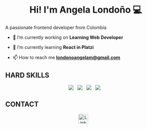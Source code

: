 <h1 align="center">Hi! I'm Angela Londoño 💻</h1>

<p>
  A passionate frontend developer from Colombia
</p>


- 🔭 I’m currently working on **Learning Web Developer**

- 🌱 I’m currently learning **React in Platzi**

- 📫 How to reach me **londonoangelam@gmail.com**

## HARD SKILLS

<p align='center'>
  <img src="https://img.shields.io/badge/HTML5-E34F26?style=for-the-badge&logo=html5&logoColor=white" />&nbsp;&nbsp;
  <img src="https://img.shields.io/badge/CSS-239120?&style=for-the-badge&logo=css3&logoColor=white" />&nbsp;&nbsp;
  <img src="https://img.shields.io/badge/JavaScript-323330?style=for-the-badge&logo=javascript&logoColor=F7DF1E" />&nbsp;&nbsp;
  <img src="https://img.shields.io/badge/React-20232A?style=for-the-badge&logo=react&logoColor=61DAFB" />&nbsp;&nbsp;
</p>

## CONTACT
<p align="center">
<a href="https://www.linkedin.com/in/angelalondonos/" target="blank">
<img align="center" width="30px" alt="LinkedIn" src="https://www.vectorlogo.zone/logos/linkedin/linkedin-icon.svg"/></a> &nbsp; &nbsp;
</p>
